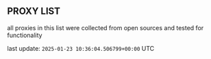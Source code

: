 ## PROXY LIST

all proxies in this list were collected from open sources and tested for functionality

last update: `2025-01-23 10:36:04.506799+00:00` UTC